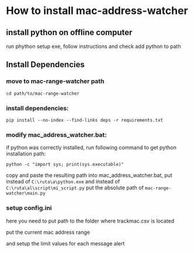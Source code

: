 # How to install mac-address-watcher

## install python on offline computer

run phython setup exe, follow instructions and check add python to path 

## Install Dependencies

### move to mac-range-watcher path

```
cd path/to/mac-range-watcher
```

###  install dependencies:

```
pip install --no-index --find-links deps -r requirements.txt
```

###  modify mac_address_watcher.bat:

if python was correctly installed, run following command to get python installation path:

```
python -c "import sys; print(sys.executable)"
```

copy and paste the resulting path into mac_address_watcher.bat, put instead of `C:\ruta\a\python.exe` and instead of `C:\ruta\al\script\mi_script.py` put the absolute path of `mac-range-watcher\main.py`

### setup config.ini

here you need to put path to the folder where trackmac.csv is located

put the current mac address range

and setup the limit values for each message alert